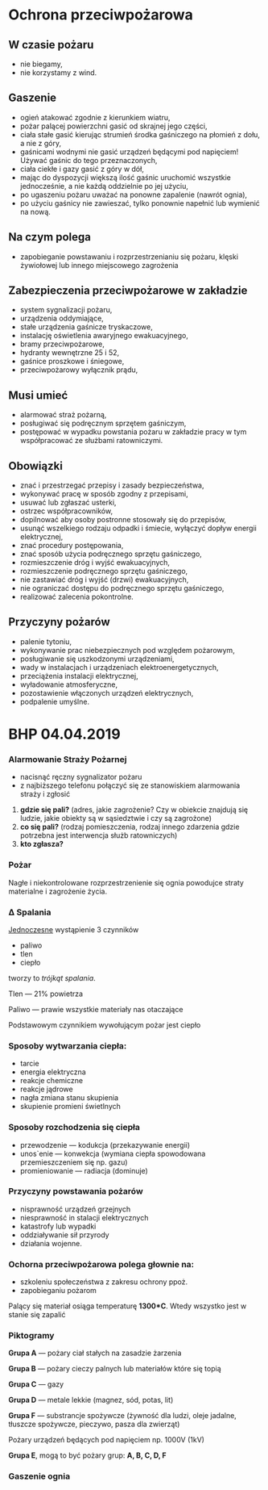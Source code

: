 # Ochrona przeciwpożarowa

## W czasie pożaru

- nie biegamy,
- nie korzystamy z wind.

## Gaszenie

- ogień atakować zgodnie z kierunkiem wiatru,
- pożar palącej powierzchni gasić od skrajnej jego części,
- ciała stałe gasić kierując strumień środka gaśniczego na płomień z dołu, a nie z góry,
- gaśnicami wodnymi nie gasić urządzeń będącymi pod napięciem! Używać gaśnic do tego przeznaczonych,
- ciała ciekłe i gazy gasić z góry w dół,
- mając do dyspozycji większą ilość gaśnic uruchomić wszystkie jednocześnie, a nie każdą oddzielnie po jej użyciu,
- po ugaszeniu pożaru uważać na ponowne zapalenie (nawrót ognia),
- po użyciu gaśnicy nie zawieszać, tylko ponownie napełnić lub wymienić na nową.

## Na czym polega

- zapobieganie powstawaniu i rozprzestrzenianiu się pożaru, klęski żywiołowej lub innego miejscowego zagrożenia

## Zabezpieczenia przeciwpożarowe w zakładzie

- system sygnalizacji pożaru,
- urządzenia oddymiające,
- stałe urządzenia gaśnicze tryskaczowe,
- instalację oświetlenia awaryjnego ewakuacyjnego,
- bramy przeciwpożarowe,
- hydranty wewnętrzne 25 i 52,
- gaśnice proszkowe i śniegowe,
- przeciwpożarowy wyłącznik prądu,

## Musi umieć

- alarmować straż pożarną,
- posługiwać się podręcznym sprzętem gaśniczym,
- postępować w wypadku powstania pożaru w zakładzie pracy w tym współpracować ze służbami ratowniczymi.

## Obowiązki

- znać i przestrzegać przepisy i zasady bezpieczeństwa,
- wykonywać pracę w sposób zgodny z przepisami,
- usuwać lub zgłaszać usterki,
- ostrzec współpracowników,
- dopilnować aby osoby postronne stosowały się do przepisów,
- usunąć wszelkiego rodzaju odpadki i śmiecie, wyłączyć dopływ energii elektrycznej,
- znać procedury postępowania,
- znać sposób użycia podręcznego sprzętu gaśniczego,
- rozmieszczenie dróg i wyjść ewakuacyjnych,
- rozmieszczenie podręcznego sprzętu gaśniczego,
- nie zastawiać dróg i wyjść (drzwi) ewakuacyjnych,
- nie ograniczać dostępu do podręcznego sprzętu gaśniczego,
- realizować zalecenia pokontrolne.

## Przyczyny pożarów

- palenie tytoniu,
- wykonywanie prac niebezpiecznych pod względem pożarowym,
- posługiwanie się uszkodzonymi urządzeniami,
- wady w instalacjach i urządzeniach elektroenergetycznych,
- przeciążenia instalacji elektrycznej,
- wyładowanie atmosferyczne,
- pozostawienie włączonych urządzeń elektrycznych,
- podpalenie umyślne.

# BHP 04.04.2019

### Alarmowanie Straży Pożarnej

- nacisnąć ręczny sygnalizator pożaru
- z najbiższego telefonu połączyć się ze stanowiskiem alarmowania straży i zgłosić

1. **gdzie się pali?** (adres, jakie zagrożenie? Czy w obiekcie znajdują się ludzie, jakie obiekty są w sąsiedztwie i czy są zagrożone)
2. **co się pali?** (rodzaj pomieszczenia, rodzaj innego zdarzenia gdzie potrzebna jest interwencja służb ratowniczych)
3. **kto zgłasza?**

### Pożar

Nagłe i niekontrolowane rozprzestrzenienie się ognia powodujce straty materialne i zagrożenie życia.

### ∆ Spalania

<u>Jednoczesne</u> wystąpienie 3 czynników

- paliwo
- tlen
- ciepło

tworzy to *trójkąt spalania*.

Tlen — 21% powietrza

Paliwo — prawie wszystkie materiały nas otaczające

Podstawowym czynnikiem wywołującym pożar jest ciepło

### Sposoby wytwarzania ciepła:

- tarcie
- energia elektryczna
- reakcje chemiczne
- reakcje jądrowe
- nagła zmiana stanu skupienia
- skupienie promieni świetlnych

### Sposoby rozchodzenia się ciepła

- przewodzenie — kodukcja (przekazywanie energii)
- unos`enie — konwekcja (wymiana ciepła spowodowana przemieszczeniem się np. gazu)
- promieniowanie — radiacja (dominuje)

### Przyczyny powstawania pożarów

- nisprawność urządzeń grzejnych 
- niesprawność in stalacji elektrycznych 
- katastrofy lub wypadki 
- oddziaływanie sił przyrody
- działania wojenne.

### Ochorna przeciwpożarowa polega głownie na:

- szkoleniu społeczeństwa z zakresu ochrony ppoż.
- zapobieganiu pożarom

Palący się materiał osiąga temperaturę **1300*C**. Wtedy wszystko jest w stanie się zapalić

### Piktogramy 

**Grupa A** — pożary ciał stałych na zasadzie żarzenia

**Grupa B** — pożary cieczy palnych lub materiałów które się topią

**Grupa C** — gazy

**Grupa D** — metale lekkie (magnez, sód, potas, lit)

**Grupa F** — substrancje spożywcze (żywność dla ludzi, oleje jadalne, tłuszcze spożywcze, pieczywo, pasza dla zwierząt)

Pożary urządzeń będących pod napięciem np. 1000V (1kV)

**Grupa E**, mogą to być pożary grup: **A, B, C, D, F**

### Gaszenie ognia
